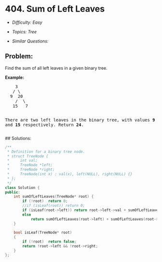 # 404. Sum of Left Leaves

* *Difficulty: Easy*

* *Topics: Tree*

* *Similar Questions:*

## Problem:

<p>Find the sum of all left leaves in a given binary tree.</p>

<p><b>Example:</b>
<pre>
    3
   / \
  9  20
    /  \
   15   7

There are two left leaves in the binary tree, with values <b>9</b> and <b>15</b> respectively. Return <b>24</b>.
</pre>
</p>
## Solutions:

```c++
/**
 * Definition for a binary tree node.
 * struct TreeNode {
 *     int val;
 *     TreeNode *left;
 *     TreeNode *right;
 *     TreeNode(int x) : val(x), left(NULL), right(NULL) {}
 * };
 */
class Solution {
public:
    int sumOfLeftLeaves(TreeNode* root) {
        if (!root)  return 0;
        //if (isLeaf(root)) return 0;
        if (isLeaf(root->left)) return root->left->val + sumOfLeftLeaves(root->right);
        else
            return sumOfLeftLeaves(root->left) + sumOfLeftLeaves(root->right);
    }
    
    bool isLeaf(TreeNode* root)
    {
        if (!root)  return false;
        return !root->left && !root->right;
    }
};
```
